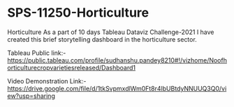 # SPS-11250-Horticulture
Horticulture
As a part of 10 days Tableau Dataviz Challenge-2021 I have created this brief storytelling dashboard in the horticulture sector.

Tableau Public link:- https://public.tableau.com/profile/sudhanshu.pandey8210#!/vizhome/Noofhorticulturecropvarietiesreleased/Dashboard1

Video Demonstration Link:-https://drive.google.com/file/d/1tkSvpmxdlWm0Ft8r4lbUBtdyNNUUQ3Q0/view?usp=sharing
